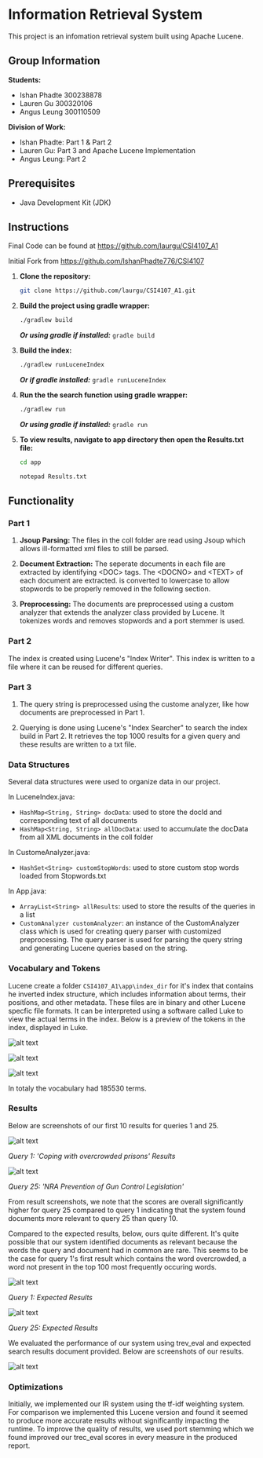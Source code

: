 # Information Retrieval System

This project is an infomation retrieval system built using Apache Lucene.

## Group Information

**Students:**

- Ishan Phadte 300238878
- Lauren Gu 300320106
- Angus Leung 300110509

**Division of Work:**

- Ishan Phadte: Part 1 & Part 2
- Lauren Gu: Part 3 and Apache Lucene Implementation
- Angus Leung: Part 2

## Prerequisites

- Java Development Kit (JDK)

## Instructions

Final Code can be found at https://github.com/laurgu/CSI4107_A1

Initial Fork from https://github.com/IshanPhadte776/CSI4107

1. **Clone the repository:**

   ```bash
   git clone https://github.com/laurgu/CSI4107_A1.git
   ```

2. **Build the project using gradle wrapper:**

   ```bash
   ./gradlew build
   ```

   **_Or using gradle if installed:_** `gradle build`

3. **Build the index:**

   ```bash
   ./gradlew runLuceneIndex
   ```

   **_Or if gradle installed:_** `gradle runLuceneIndex`

4. **Run the the search function using gradle wrapper:**

   ```bash
   ./gradlew run
   ```

   **_Or using gradle if installed:_** `gradle run`

5. **To view results, navigate to app directory then open the Results.txt file:**

   ```bash
   cd app

   notepad Results.txt
   ```

## Functionality

### Part 1

1. **Jsoup Parsing:** The files in the coll folder are read using Jsoup which allows ill-formatted xml files to still be parsed.

2. **Document Extraction:** The seperate documents in each file are extracted by identifying \<DOC> tags. The \<DOCNO> and \<TEXT> of each document are extracted. <TEXT> is converted to lowercase to allow stopwords to be properly removed in the following section.

3. **Preprocessing:** The documents are preprocessed using a custom analyzer that extends the analyzer class provided by Lucene.
   It tokenizes words and removes stopwords and a port stemmer is used.

### Part 2

The index is created using Lucene's "Index Writer". This index is written to a file where it can be reused for different queries.

### Part 3

1. The query string is preprocessed using the custome analyzer, like how documents are preprocessed in Part 1.

2. Querying is done using Lucene's "Index Searcher" to search the index build in Part 2. It retrieves the top 1000 results for a given query and these results are written to a txt file.

### Data Structures

Several data structures were used to organize data in our project.

In LuceneIndex.java:

- `HashMap<String, String> docData`: used to store the docId and corresponding text of all documents
- `HashMap<String, String> allDocData`: used to accumulate the docData from all XML documents in the coll folder

In CustomeAnalyzer.java:

- `HashSet<String> customStopWords`: used to store custom stop words loaded from Stopwords.txt

In App.java:

- `ArrayList<String> allResults`: used to store the results of the queries in a list
- `CustomAnalyzer customAnalyzer`: an instance of the CustomAnalyzer class which is used for creating query parser with customized preprocessing. The query parser is used for parsing the query string and generating Lucene queries based on the string.

### Vocabulary and Tokens

Lucene create a folder `CSI4107_A1\app\index_dir` for it's index that contains he inverted index structure, which includes information about terms, their positions, and other metadata. These files are in binary and other Lucene specfic file formats. It can be interpreted using a software called Luke to view the actual terms in the index. Below is a preview of the tokens in the index, displayed in Luke.

![alt text](./Luke_SC_1.png)

![alt text](./Luke_SC_2.png)

![alt text](./Luke_SC_3.png)

In totaly the vocabulary had 185530 terms.

### Results

Below are screenshots of our first 10 results for queries 1 and 25.

![alt text](./Q1_SC.png)

_Query 1: 'Coping with overcrowded prisons' Results_

![alt text](./Q25_SC.png)

_Query 25: 'NRA Prevention of Gun Control Legislation'_

From result screenshots, we note that the scores are overall significantly higher for query 25 compared to query 1 indicating that the system found documents more relevant to query 25 than query 10.

Compared to the expected results, below, ours quite different. It's quite possible that our system identified documents as relevant because the words the query and document had in common are rare. This seems to be the case for query 1's first result which contains the word overcrowded, a word not present in the top 100 most frequently occuring words.

![alt text](./Q1_Expected_SC.png)

_Query 1: Expected Results_

![alt text](./Q25_Expected_SC.png)

_Query 25: Expected Results_

We evaluated the performance of our system using trev_eval and expected search results document provided. Below are screenshots of our results.

![alt text](./Trec_Eval_SC.png)


### Optimizations

Initially, we implemented our IR system using the tf-idf weighting system. For comparison we implemented this Lucene version and found it seemed to produce more accurate results without significantly impacting the runtime. To improve the quality of results, we used port stemming which we found improved our trec_eval scores in every measure in the produced report.
